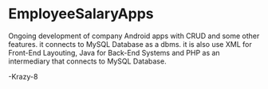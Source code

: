 # EmployeeSalaryApps
Ongoing development of company Android apps with CRUD and some other features.
it connects to MySQL Database as a dbms.
it is also use XML for Front-End Layouting, Java for Back-End Systems and PHP as an intermediary that connects to MySQL Database.

-Krazy-8
